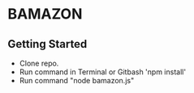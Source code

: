 # BAMAZON

## Getting Started

- Clone repo.
- Run command in Terminal or Gitbash 'npm install'
- Run command "node bamazon.js"
